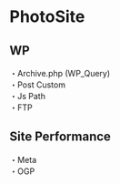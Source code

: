 # PhotoSite  

## WP  
・Archive.php (WP_Query)  
・Post Custom  
・Js Path  
・FTP

## Site Performance
・Meta  
・OGP
